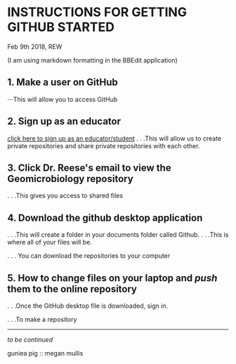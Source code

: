 # INSTRUCTIONS FOR GETTING __GITHUB__ STARTED
 Feb 9th 2018, REW

(I am using markdown formatting in the BBEdit application)

## 1. Make a user on GitHub
⋅⋅⋅This will allow you to access GitHub


## 2. Sign up as an educator
[click here to sign up as an educator/student](https://education.github.com)
. . .This will allow us to create private repositories and share private repositories with each other.

## 3. Click Dr. Reese's email to view the Geomicrobiology repository
. . .This gives you access to shared files
	
	
## 4. Download the github desktop application
. . .This will create a folder in your documents folder called Github.
. . .This is where all of your files will be.

. . . You can download the repositories to your computer 
## 5. How to change files on your laptop and _push_ them to the online repository
. . .Once the GitHub desktop file is downloaded, sign in.

. . .To make a repository

____
*to be continued*



guniea pig :: megan mullis